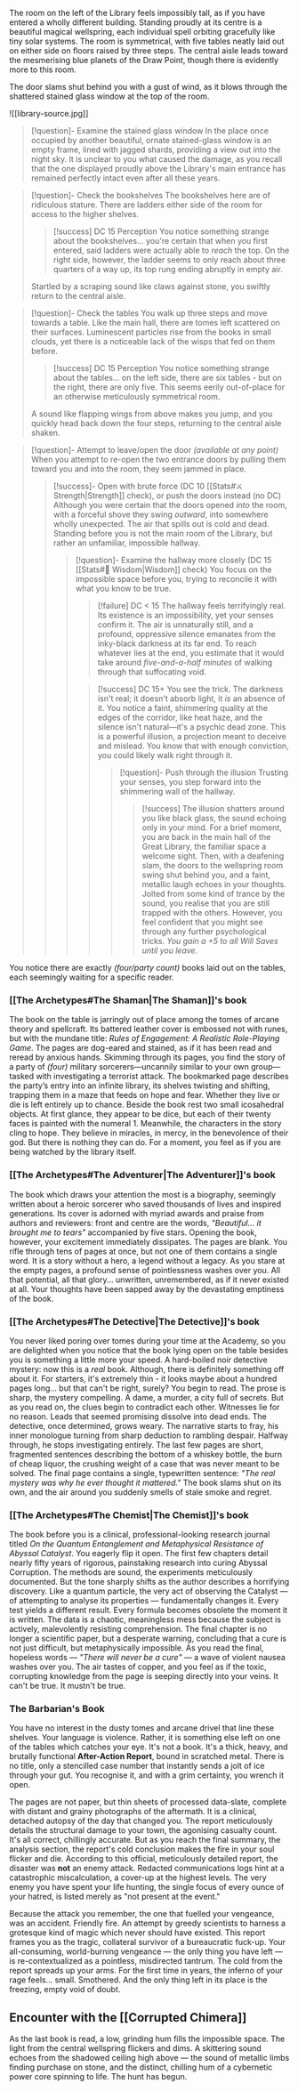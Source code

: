 
The room on the left of the Library feels impossibly tall, as if you have entered a wholly different building. Standing proudly at its centre is a beautiful magical wellspring, each individual spell orbiting gracefully like tiny solar systems. The room is symmetrical, with five tables neatly laid out on either side on floors raised by three steps. The central aisle leads toward the mesmerising blue planets of the Draw Point, though there is evidently more to this room.

The door slams shut behind you with a gust of wind, as it blows through the shattered stained glass window at the top of the room.

![[library-source.jpg]]

>[!question]- Examine the stained glass window
>In the place once occupied by another beautiful, ornate stained-glass window is an empty frame, lined with jagged shards, providing a view out into the night sky. It is unclear to you what caused the damage, as you recall that the one displayed proudly above the Library's main entrance has remained perfectly intact even after all these years.

>[!question]- Check the bookshelves
>The bookshelves here are of ridiculous stature. There are ladders either side of the room for access to the higher shelves.
>
>>[!success] DC 15 Perception
>>You notice something strange about the bookshelves... you're certain that when you first entered, said ladders were actually able to *reach* the top. On the right side, however, the ladder seems to only reach about three quarters of a way up, its top rung ending abruptly in empty air.
>
>Startled by a scraping sound like claws against stone, you swiftly return to the central aisle.

>[!question]- Check the tables
>You walk up three steps and move towards a table. Like the main hall, there are tomes left scattered on their surfaces. Luminescent particles rise from the books in small clouds, yet there is a noticeable lack of the wisps that fed on them before.
>
>>[!success] DC 15 Perception
>>You notice something strange about the tables... on the left side, there are six tables - but on the right, there are only five. This seems eerily out-of-place for an otherwise meticulously symmetrical room.
>
>A sound like flapping wings from above makes you jump, and you quickly head back down the four steps, returning to the central aisle shaken.

>[!question]- Attempt to leave/open the door *(available at any point)*
> When you attempt to re-open the two entrance doors by pulling them toward you and into the room, they seem jammed in place.
>>[!success]- Open with brute force (DC 10 [[Stats#⚔️ Strength|Strength]] check), or push the doors instead (no DC)
>>Although you were certain that the doors opened *into* the room, with a forceful shove they swing *outward*, into somewhere wholly unexpected. The air that spills out is cold and dead. Standing before you is not the main room of the Library, but rather an unfamiliar, impossible hallway.
>>>[!question]- Examine the hallway more closely (DC 15 [[Stats#🧠 Wisdom|Wisdom]] check)
>>>You focus on the impossible space before you, trying to reconcile it with what you know to be true.
>>>
>>>>[!failure] DC < 15
>>>>The hallway feels terrifyingly real. Its existence is an impossibility, yet your senses confirm it. The air is unnaturally still, and a profound, oppressive silence emanates from the inky-black darkness at its far end. To reach whatever lies at the end, you estimate that it would take around *five-and-a-half minutes* of walking through that suffocating void.
>>>
>>>
>>>>[!success] DC 15+
>>>>You see the trick. The darkness isn't real; it doesn't absorb light, it *is* an absence of it. You notice a faint, shimmering quality at the edges of the corridor, like heat haze, and the silence isn't natural—it's a psychic dead zone. This is a powerful illusion, a projection meant to deceive and mislead. You know that with enough conviction, you could likely walk right through it.
>>>>>[!question]- Push through the illusion
>>>>>Trusting your senses, you step forward into the shimmering wall of the hallway.
>>>>>>[!success]
>>>>>>The illusion shatters around you like black glass, the sound echoing only in your mind. For a brief moment, you are back in the main hall of the Great Library, the familiar space a welcome sight. Then, with a deafening slam, the doors to the wellspring room swing shut behind you, and a faint, metallic laugh echoes in your thoughts. Jolted from some kind of trance by the sound, you realise that you are still trapped with the others. However, you feel confident that you might see through any further psychological tricks. *You gain a +5 to all Will Saves until you leave.*

You notice there are exactly *(four/party count)* books laid out on the tables, each seemingly waiting for a specific reader.

### [[The Archetypes#The Shaman|The Shaman]]'s book

The book on the table is jarringly out of place among the tomes of arcane theory and spellcraft. Its battered leather cover is embossed not with runes, but with the mundane title: _Rules of Engagement: A Realistic Role-Playing Game_.
The pages are dog-eared and stained, as if it has been read and reread by anxious hands. Skimming through its pages, you find the story of a party of *(four)* military sorcerers—uncannily similar to your own group—tasked with investigating a terrorist attack. The bookmarked page describes the party’s entry into an infinite library, its shelves twisting and shifting, trapping them in a maze that feeds on hope and fear. Whether they live or die is left entirely up to chance. Beside the book rest two small icosahedral objects. At first glance, they appear to be dice, but each of their twenty faces is painted with the numeral 1. Meanwhile, the characters in the story cling to hope. They believe in miracles, in mercy, in the benevolence of their god. But there is nothing they can do. For a moment, you feel as if you are being watched by the library itself.

### [[The Archetypes#The Adventurer|The Adventurer]]'s book

The book which draws your attention the most is a biography, seemingly written about a heroic sorcerer who saved thousands of lives and inspired generations. Its cover is adorned with myriad awards and praise from authors and reviewers: front and centre are the words, *"Beautiful... it brought me to tears"* accompanied by five stars.
Opening the book, however, your excitement immediately dissipates. The pages are blank. You rifle through tens of pages at once, but not one of them contains a single word. It is a story without a hero, a legend without a legacy. As you stare at the empty pages, a profound sense of pointlessness washes over you. All that potential, all that glory... unwritten, unremembered, as if it never existed at all. Your thoughts have been sapped away by the devastating emptiness of the book.

### [[The Archetypes#The Detective|The Detective]]'s book

You never liked poring over tomes during your time at the Academy, so you are delighted when you notice that the book lying open on the table besides you is something a little more your speed. A hard-boiled noir detective mystery: now this is a *real* book. Although, there is definitely something off about it. For starters, it's extremely thin - it looks maybe about a hundred pages long... but that can't be right, surely?
You begin to read. The prose is sharp, the mystery compelling. A dame, a murder, a city full of secrets. But as you read on, the clues begin to contradict each other. Witnesses lie for no reason. Leads that seemed promising dissolve into dead ends. The detective, once determined, grows weary. The narrative starts to fray, his inner monologue turning from sharp deduction to rambling despair. Halfway through, he stops investigating entirely. The last few pages are short, fragmented sentences describing the bottom of a whiskey bottle, the burn of cheap liquor, the crushing weight of a case that was never meant to be solved. The final page contains a single, typewritten sentence: *"The real mystery was why he ever thought it mattered."* The book slams shut on its own, and the air around you suddenly smells of stale smoke and regret.

### [[The Archetypes#The Chemist|The Chemist]]'s book

The book before you is a clinical, professional-looking research journal titled _On the Quantum Entanglement and Metaphysical Resistance of Abyssal Catalyst_.
You eagerly flip it open. The first few chapters detail nearly fifty years of rigorous, painstaking research into curing Abyssal Corruption. The methods are sound, the experiments meticulously documented. But the tone sharply shifts as the author describes a horrifying discovery. Like a quantum particle, the very act of observing the Catalyst — of attempting to analyse its properties — fundamentally changes it. Every test yields a different result. Every formula becomes obsolete the moment it is written. The data is a chaotic, meaningless mess because the subject is actively, malevolently resisting comprehension. The final chapter is no longer a scientific paper, but a desperate warning, concluding that a cure is not just difficult, but metaphysically impossible. As you read the final, hopeless words — *"There will never be a cure"* — a wave of violent nausea washes over you. The air tastes of copper, and you feel as if the toxic, corrupting knowledge from the page is seeping directly into your veins. It can't be true. It mustn't be true.

### The Barbarian's Book

You have no interest in the dusty tomes and arcane drivel that line these shelves. Your language is violence. Rather, it is something else left on one of the tables which catches your eye. It's not a book. It's a thick, heavy, and brutally functional **After-Action Report**, bound in scratched metal. There is no title, only a stencilled case number that instantly sends a jolt of ice through your gut. You recognise it, and with a grim certainty, you wrench it open.

The pages are not paper, but thin sheets of processed data-slate, complete with distant and grainy photographs of the aftermath. It is a clinical, detached autopsy of the day that changed you. The report meticulously details the structural damage to your town, the agonising casualty count. It's all correct, chillingly accurate. But as you reach the final summary, the analysis section, the report's cold conclusion makes the fire in your soul flicker and die. According to this official, meticulously detailed report, the disaster was **not** an enemy attack. Redacted communications logs hint at a catastrophic miscalculation, a cover-up at the highest levels. The very enemy you have spent your life hunting, the single focus of every ounce of your hatred, is listed merely as "not present at the event."

Because the attack you remember, the one that fuelled your vengeance, was an accident. Friendly fire. An attempt by greedy scientists to harness a grotesque kind of magic which never should have existed. This report frames you as the tragic, collateral survivor of a bureaucratic fuck-up. Your all-consuming, world-burning vengeance — the only thing you have left — is re-contextualized as a pointless, misdirected tantrum. The cold from the report spreads up your arms. For the first time in years, the inferno of your rage feels... small. Smothered. And the only thing left in its place is the freezing, empty void of doubt.

## Encounter with the [[Corrupted Chimera]]

As the last book is read, a low, grinding hum fills the impossible space. The light from the central wellspring flickers and dims. A skittering sound echoes from the shadowed ceiling high above — the sound of metallic limbs finding purchase on stone, and the distinct, chilling hum of a cybernetic power core spinning to life. The hunt has begun.